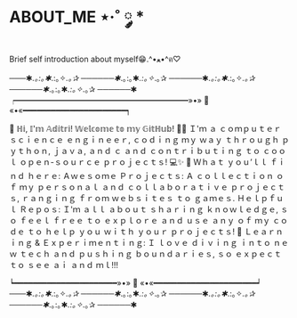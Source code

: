 # ABOUT_ME ⋆·˚ ༘ *
Brief self introduction about myself😁.^•ﻌ•^ฅ♡

───✱*.｡:｡✱*.:｡✧*.｡✰ ──────✱*.｡:｡✱*.:｡✧*.｡✰ ──────✱*.｡:｡✱*.:｡✧*.｡✰ ──────✱*.｡:｡✱*.:｡✧*.｡✰ ──────✱
┍━━━━━━━━━━━━━━━━━━━━━━»•» 🌺 «•«━━━━━━━━━━━━━━━━━━━━━━┑

👋 ℍ𝕚, 𝕀'𝕞 𝔸𝕕𝕚𝕥𝕣𝕚! 𝕎𝕖𝕝𝕔𝕠𝕞𝕖 𝕥𝕠 𝕞𝕪 𝔾𝕚𝕥ℍ𝕦𝕓! 👨‍💻
Ｉ'ｍ ａ ｃｏｍｐｕｔｅｒ ｓｃｉｅｎｃｅ ｅｎｇｉｎｅｅｒ, ｃｏｄｉｎｇ ｍｙ ｗａｙ ｔｈｒｏｕｇｈ ｐｙｔｈｏｎ, ｊａｖａ, ａｎｄ ｃ ａｎｄ ｃｏｎｔｒｉｂｕｔｉｎｇ ｔｏ ｃｏｏｌ ｏｐｅｎ-ｓｏｕｒｃｅ ｐｒｏｊｅｃｔｓ! 💻✨  🚀 Ｗｈａｔ ｙｏｕ’ｌｌ ｆｉｎｄ ｈｅｒｅ: Ａｗｅｓｏｍｅ Ｐｒｏｊｅｃｔｓ: Ａ ｃｏｌｌｅｃｔｉｏｎ ｏｆ ｍｙ ｐｅｒｓｏｎａｌ ａｎｄ ｃｏｌｌａｂｏｒａｔｉｖｅ ｐｒｏｊｅｃｔｓ, ｒａｎｇｉｎｇ ｆｒｏｍ ｗｅｂｓｉｔｅｓ ｔｏ ｇａｍｅｓ. Ｈｅｌｐｆｕｌ Ｒｅｐｏｓ: Ｉ'ｍ ａｌｌ ａｂｏｕｔ ｓｈａｒｉｎｇ ｋｎｏｗｌｅｄｇｅ, ｓｏ ｆｅｅｌ ｆｒｅｅ ｔｏ ｅｘｐｌｏｒｅ ａｎｄ ｕｓｅ ａｎｙ ｏｆ ｍｙ ｃｏｄｅ ｔｏ ｈｅｌｐ ｙｏｕ ｗｉｔｈ ｙｏｕｒ ｐｒｏｊｅｃｔｓ! 🤝 Ｌｅａｒｎｉｎｇ & Ｅｘｐｅｒｉｍｅｎｔｉｎｇ: Ｉ ｌｏｖｅ ｄｉｖｉｎｇ ｉｎｔｏ ｎｅｗ ｔｅｃｈ ａｎｄ ｐｕｓｈｉｎｇ ｂｏｕｎｄａｒｉｅｓ, ｓｏ ｅｘｐｅｃｔ ｔｏ ｓｅｅ ａｉ ａｎｄ ｍｌ!!!

┕━━━━━━━━━━━━━━━━━━━━━━»•» 🌺 «•«━━━━━━━━━━━━━━━━━━━━━━┙
───✱*.｡:｡✱*.:｡✧*.｡✰ ──────✱*.｡:｡✱*.:｡✧*.｡✰ ──────✱*.｡:｡✱*.:｡✧*.｡✰ ──────✱*.｡:｡✱*.:｡✧*.｡✰ ──────✱
